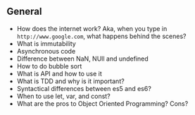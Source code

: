 ## General
* How does the internet work? Aka, when you type in `http://www.google.com`, what happens behind the scenes?
* What is immutability
* Asynchronous code
* Difference between NaN, NUll and undefined
* How to do bubble sort
* What is API and how to use it
* What is TDD and why is it important?
* Syntactical differences between es5 and es6?
* When to use let, var, and const?
* What are the pros to Object Oriented Programming? Cons?
